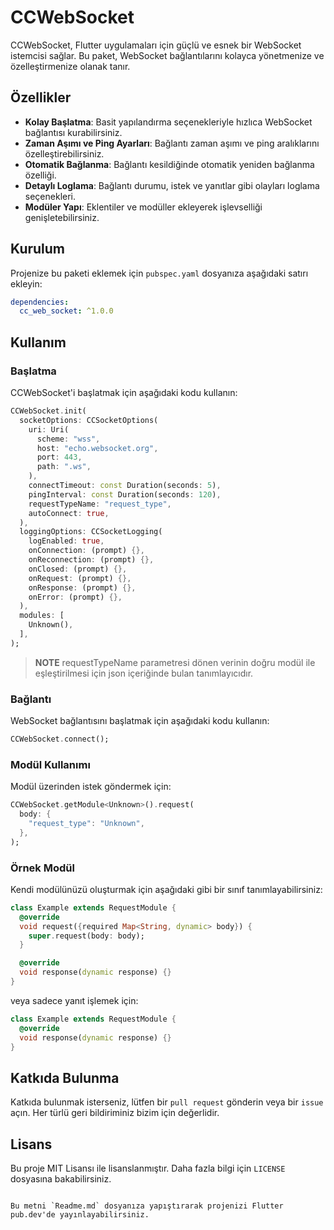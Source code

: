 # CCWebSocket

CCWebSocket, Flutter uygulamaları için güçlü ve esnek bir WebSocket istemcisi sağlar. Bu paket, WebSocket bağlantılarını kolayca yönetmenize ve özelleştirmenize olanak tanır.

## Özellikler

- **Kolay Başlatma**: Basit yapılandırma seçenekleriyle hızlıca WebSocket bağlantısı kurabilirsiniz.
- **Zaman Aşımı ve Ping Ayarları**: Bağlantı zaman aşımı ve ping aralıklarını özelleştirebilirsiniz.
- **Otomatik Bağlanma**: Bağlantı kesildiğinde otomatik yeniden bağlanma özelliği.
- **Detaylı Loglama**: Bağlantı durumu, istek ve yanıtlar gibi olayları loglama seçenekleri.
- **Modüler Yapı**: Eklentiler ve modüller ekleyerek işlevselliği genişletebilirsiniz.

## Kurulum

Projenize bu paketi eklemek için `pubspec.yaml` dosyanıza aşağıdaki satırı ekleyin:

```yaml
dependencies:
  cc_web_socket: ^1.0.0
```

## Kullanım

### Başlatma

CCWebSocket'i başlatmak için aşağıdaki kodu kullanın:

```dart
CCWebSocket.init(
  socketOptions: CCSocketOptions(
    uri: Uri(
      scheme: "wss",
      host: "echo.websocket.org",
      port: 443,
      path: ".ws",
    ),
    connectTimeout: const Duration(seconds: 5),
    pingInterval: const Duration(seconds: 120),
    requestTypeName: "request_type",
    autoConnect: true,
  ),
  loggingOptions: CCSocketLogging(
    logEnabled: true,
    onConnection: (prompt) {},
    onReconnection: (prompt) {},
    onClosed: (prompt) {},
    onRequest: (prompt) {},
    onResponse: (prompt) {},
    onError: (prompt) {},
  ),
  modules: [
    Unknown(),
  ],
);
```

> **NOTE** requestTypeName parametresi dönen verinin doğru modül ile eşleştirilmesi için json içeriğinde bulan tanımlayıcıdır. 


### Bağlantı

WebSocket bağlantısını başlatmak için aşağıdaki kodu kullanın:

```dart
CCWebSocket.connect();
```

### Modül Kullanımı

Modül üzerinden istek göndermek için:

```dart
CCWebSocket.getModule<Unknown>().request(
  body: {
    "request_type": "Unknown",
  },
);
```

### Örnek Modül

Kendi modülünüzü oluşturmak için aşağıdaki gibi bir sınıf tanımlayabilirsiniz:

```dart
class Example extends RequestModule {
  @override
  void request({required Map<String, dynamic> body}) {
    super.request(body: body);
  }

  @override
  void response(dynamic response) {}
}
```

veya sadece yanıt işlemek için:

```dart
class Example extends RequestModule {
  @override
  void response(dynamic response) {}
}
```

## Katkıda Bulunma

Katkıda bulunmak isterseniz, lütfen bir `pull request` gönderin veya bir `issue` açın. Her türlü geri bildiriminiz bizim için değerlidir.

## Lisans

Bu proje MIT Lisansı ile lisanslanmıştır. Daha fazla bilgi için `LICENSE` dosyasına bakabilirsiniz.
```

Bu metni `Readme.md` dosyanıza yapıştırarak projenizi Flutter pub.dev'de yayınlayabilirsiniz.